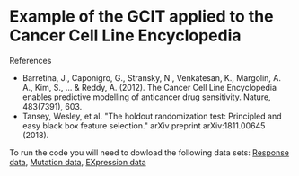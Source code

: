 # Example of the GCIT applied to the Cancer Cell Line Encyclopedia

References 
- Barretina, J., Caponigro, G., Stransky, N., Venkatesan, K., Margolin, A. A., Kim, S., ... & Reddy, A. (2012). The Cancer Cell Line Encyclopedia enables predictive modelling of anticancer drug sensitivity. Nature, 483(7391), 603.
- Tansey, Wesley, et al. "The holdout randomization test: Principled and easy black box feature selection." arXiv preprint arXiv:1811.00645 (2018).

To run the code you will need to dowload the following data sets: [Response data](https://www.dropbox.com/s/eb60o4cviblzk5k/response.csv?dl=0), [Mutation data](https://www.dropbox.com/s/pyks91zh4zj466j/mutation.txt?dl=0), [EXpression data](https://www.dropbox.com/s/pyks91zh4zj466j/mutation.txt?dl=0)
